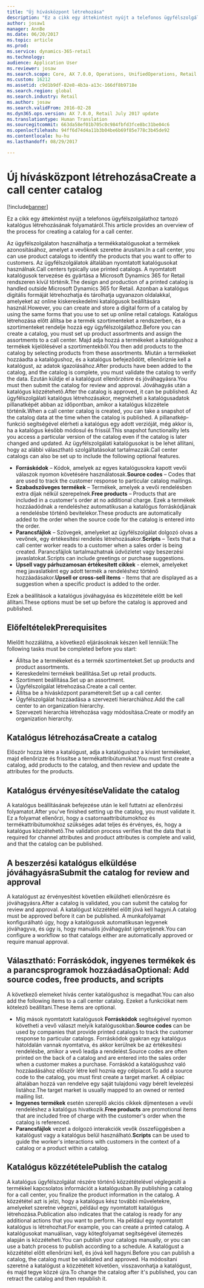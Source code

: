 ```yaml
---
title: "Új hívásközpont létrehozása"
description: "Ez a cikk egy áttekintést nyújt a telefonos ügyfélszolgálathoz tartozó katalógus létrehozásának folyamatáról."
author: josaw1
manager: AnnBe
ms.date: 06/20/2017
ms.topic: article
ms.prod: 
ms.service: dynamics-365-retail
ms.technology: 
audience: Application User
ms.reviewer: josaw
ms.search.scope: Core, AX 7.0.0, Operations, UnifiedOperations, Retail
ms.custom: 16212
ms.assetid: c9d1b9df-82e8-4b3a-a13c-166df8b9718e
ms.search.region: global
ms.search.industry: Retail
ms.author: josaw
ms.search.validFrom: 2016-02-28
ms.dyn365.ops.version: AX 7.0.0, Retail July 2017 update
ms.translationtype: Human Translation
ms.sourcegitcommit: 663da58ef01b705c0c984fbfd3fce8bc31be04c6
ms.openlocfilehash: 94ff6d74d4a11b3b04be6b69f85e778c3b45de92
ms.contentlocale: hu-hu
ms.lasthandoff: 08/29/2017

---
```


# <a name="create-a-call-center-catalog"></a><span data-ttu-id="7b269-103">Új hívásközpont létrehozása</span><span class="sxs-lookup"><span data-stu-id="7b269-103">Create a call center catalog</span></span>

[!include[banner](includes/banner.md)]


<span data-ttu-id="7b269-104">Ez a cikk egy áttekintést nyújt a telefonos ügyfélszolgálathoz tartozó katalógus létrehozásának folyamatáról.</span><span class="sxs-lookup"><span data-stu-id="7b269-104">This article provides an overview of the process for creating a catalog for a call center.</span></span> 

<span data-ttu-id="7b269-105">Az ügyfélszolgálaton használhatja a termékkatalógusokat a termékek azonosításához, amelyet a vevőknek szeretne árusítani.</span><span class="sxs-lookup"><span data-stu-id="7b269-105">In a call center, you can use product catalogs to identify the products that you want to offer to customers.</span></span> <span data-ttu-id="7b269-106">Az ügyfélszolgálatok általában nyomtatott katalógusokat használnak.</span><span class="sxs-lookup"><span data-stu-id="7b269-106">Call centers typically use printed catalogs.</span></span> <span data-ttu-id="7b269-107">A nyomtatott katalógusok tervezése és gyártása a Microsoft Dynamics 365 for Retail rendszeren kívül történik.</span><span class="sxs-lookup"><span data-stu-id="7b269-107">The design and production of a printed catalog is handled outside Microsoft Dynamics 365 for Retail.</span></span> <span data-ttu-id="7b269-108">Azonban a katalógus digitális formáját létrehozhatja és tárolhatja ugyanazon oldalakkal, amelyeket az online kiskereskedelmi katalógusok beállítására használ.</span><span class="sxs-lookup"><span data-stu-id="7b269-108">However, you can create and store a digital form of a catalog by using the same forms that you use to set up online retail catalogs.</span></span> <span data-ttu-id="7b269-109">Katalógus létrehozása előtt állítsa be a termék szortimenteket a rendszerben, és a szortimenteket rendelje hozzá egy ügyfélszolgálathoz.</span><span class="sxs-lookup"><span data-stu-id="7b269-109">Before you can create a catalog, you must set up product assortments and assign the assortments to a call center.</span></span> <span data-ttu-id="7b269-110">Majd adja hozzá a termékeket a katalógushoz a termékek kijelölésével a szortimentekből.</span><span class="sxs-lookup"><span data-stu-id="7b269-110">You then add products to the catalog by selecting products from these assortments.</span></span> <span data-ttu-id="7b269-111">Miután a termékeket hozzáadta a katalógushoz, és a katalógus befejeződött, ellenőriznie kell a katalógust, az adatok igazolásához.</span><span class="sxs-lookup"><span data-stu-id="7b269-111">After products have been added to the catalog, and the catalog is complete, you must validate the catalog to verify the data.</span></span> <span data-ttu-id="7b269-112">Ezután küldje el a katalógust ellenőrzésre és jóváhagyásra.</span><span class="sxs-lookup"><span data-stu-id="7b269-112">You must then submit the catalog for review and approval.</span></span> <span data-ttu-id="7b269-113">Jóváhagyás után a katalógus közzétehető.</span><span class="sxs-lookup"><span data-stu-id="7b269-113">After the catalog is approved, it can be published.</span></span> <span data-ttu-id="7b269-114">Az ügyfélszolgálati katalógus létrehozásakor, megnézheti a katalógusadatok pillanatképét abban az időpontban, amikor a katalógus közzétele történik.</span><span class="sxs-lookup"><span data-stu-id="7b269-114">When a call center catalog is created, you can take a snapshot of the catalog data at the time when the catalog is published.</span></span> <span data-ttu-id="7b269-115">A pillanatkép-funkció segítségével elérheti a katalógus egy adott verzióját, még akkor is, ha a katalógus később módosul és frissül.</span><span class="sxs-lookup"><span data-stu-id="7b269-115">This snapshot functionality lets you access a particular version of the catalog even if the catalog is later changed and updated.</span></span> <span data-ttu-id="7b269-116">Az ügyfélszolgálati katalógusokat is be lehet állítani, hogy az alábbi választható szolgáltatásokat tartalmazzák.</span><span class="sxs-lookup"><span data-stu-id="7b269-116">Call center catalogs can also be set up to include the following optional features.</span></span>

-   <span data-ttu-id="7b269-117">**Forráskódok** – Kódok, amelyek az egyes katalógusokra kapott vevői válaszok nyomon követésére használatosak.</span><span class="sxs-lookup"><span data-stu-id="7b269-117">**Source codes** – Codes that are used to track the customer response to particular catalog mailings.</span></span>
-   <span data-ttu-id="7b269-118">**Szabadszöveges termékek** – Termékek, amelyek a vevői rendelésben extra díjak nélkül szerepelnek.</span><span class="sxs-lookup"><span data-stu-id="7b269-118">**Free products** – Products that are included in a customer's order at no additional charge.</span></span> <span data-ttu-id="7b269-119">Ezek a termékek hozzáadódnak a rendeléshez automatikusan a katalógus forráskódjának a rendelésbe történő bevitelekor.</span><span class="sxs-lookup"><span data-stu-id="7b269-119">These products are automatically added to the order when the source code for the catalog is entered into the order.</span></span>
-   <span data-ttu-id="7b269-120">**Parancsfájlok** – Szövegek, amelyeket az ügyfélszolgálat dolgozó olvas a vevőnek, egy értékesítési rendelés létrehozásakor.</span><span class="sxs-lookup"><span data-stu-id="7b269-120">**Scripts** – Texts that a call center worker reads to a customer when a sales order is being created.</span></span> <span data-ttu-id="7b269-121">Parancsfájlok tartalmazhatnak üdvözletet vagy beszerzési javaslatokat.</span><span class="sxs-lookup"><span data-stu-id="7b269-121">Scripts can include greetings or purchase suggestions.</span></span>
-   <span data-ttu-id="7b269-122">**Upsell vagy párhuzamosan értékesített cikkek** - elemek, amelyeket meg javaslatként egy adott termék a rendeléshez történő hozzáadásakor.</span><span class="sxs-lookup"><span data-stu-id="7b269-122">**Upsell or cross-sell items** - Items that are displayed as a suggestion when a specific product is added to the order.</span></span>

<span data-ttu-id="7b269-123">Ezek a beállítások a katalógus jóváhagyása és közzététele előtt be kell állítani.</span><span class="sxs-lookup"><span data-stu-id="7b269-123">These options must be set up before the catalog is approved and published.</span></span>

## <a name="prerequisites"></a><span data-ttu-id="7b269-124">Előfeltételek</span><span class="sxs-lookup"><span data-stu-id="7b269-124">Prerequisites</span></span>
<span data-ttu-id="7b269-125">Mielőtt hozzálátna, a következő eljárásoknak készen kell lenniük:</span><span class="sxs-lookup"><span data-stu-id="7b269-125">The following tasks must be completed before you start:</span></span>

-   <span data-ttu-id="7b269-126">Állítsa be a termékeket és a termék szortimenteket.</span><span class="sxs-lookup"><span data-stu-id="7b269-126">Set up products and product assortments.</span></span>
-   <span data-ttu-id="7b269-127">Kereskedelmi termékek beállítása.</span><span class="sxs-lookup"><span data-stu-id="7b269-127">Set up retail products.</span></span>
-   <span data-ttu-id="7b269-128">Szortiment beállítása.</span><span class="sxs-lookup"><span data-stu-id="7b269-128">Set up an assortment.</span></span>
-   <span data-ttu-id="7b269-129">Ügyfélszolgálat létrehozása.</span><span class="sxs-lookup"><span data-stu-id="7b269-129">Create a call center.</span></span>
-   <span data-ttu-id="7b269-130">Állítsa be a hívásközpont paramétereit:</span><span class="sxs-lookup"><span data-stu-id="7b269-130">Set up a call center.</span></span>
-   <span data-ttu-id="7b269-131">Ügyfélszolgálat hozzáadása a szervezeti hierarchiához.</span><span class="sxs-lookup"><span data-stu-id="7b269-131">Add the call center to an organization hierarchy.</span></span>
-   <span data-ttu-id="7b269-132">Szervezeti hierarchia létrehozása vagy módosítása.</span><span class="sxs-lookup"><span data-stu-id="7b269-132">Create or modify an organization hierarchy.</span></span>

## <a name="create-a-catalog"></a><span data-ttu-id="7b269-133">Katalógus létrehozása</span><span class="sxs-lookup"><span data-stu-id="7b269-133">Create a catalog</span></span>
<span data-ttu-id="7b269-134">Először hozza létre a katalógust, adja a katalógushoz a kívánt termékeket, majd ellenőrizze és frissítse a termékattribútumokat.</span><span class="sxs-lookup"><span data-stu-id="7b269-134">You must first create a catalog, add products to the catalog, and then review and update the attributes for the products.</span></span>

## <a name="validate-the-catalog"></a><span data-ttu-id="7b269-135">Katalógus érvényesítése</span><span class="sxs-lookup"><span data-stu-id="7b269-135">Validate the catalog</span></span>
<span data-ttu-id="7b269-136">A katalógus beállításának befejezése után le kell futtatni az ellenőrzési folyamatot.</span><span class="sxs-lookup"><span data-stu-id="7b269-136">After you've finished setting up the catalog, you must validate it.</span></span> <span data-ttu-id="7b269-137">Ez a folyamat ellenőrzi, hogy a csatornaattribútumokhoz és termékattribútumokhoz szükséges adat teljes és érvényes, és, hogy a katalógus közzétehető.</span><span class="sxs-lookup"><span data-stu-id="7b269-137">The validation process verifies that the data that is required for channel attributes and product attributes is complete and valid, and that the catalog can be published.</span></span>

## <a name="submit-the-catalog-for-review-and-approval"></a><span data-ttu-id="7b269-138">A beszerzési katalógus elküldése jóváhagyásra</span><span class="sxs-lookup"><span data-stu-id="7b269-138">Submit the catalog for review and approval</span></span>
<span data-ttu-id="7b269-139">A katalógust az érvényesítést követően elküldheti ellenőrzésre és jóváhagyásra.</span><span class="sxs-lookup"><span data-stu-id="7b269-139">After a catalog is validated, you can submit the catalog for review and approval.</span></span> <span data-ttu-id="7b269-140">A katalógust közzététel előtt jóvá kell hagyni.</span><span class="sxs-lookup"><span data-stu-id="7b269-140">A catalog must be approved before it can be published.</span></span> <span data-ttu-id="7b269-141">A munkafolyamat konfigurálható úgy, hogy a katalógusok automatikusan legyenek jóváhagyva, és úgy is, hogy manuális jóváhagyást igényeljenek.</span><span class="sxs-lookup"><span data-stu-id="7b269-141">You can configure a workflow so that catalogs either are automatically approved or require manual approval.</span></span>

## <a name="optional-add-source-codes-free-products-and-scripts"></a><span data-ttu-id="7b269-142">Választható: Forráskódok, ingyenes termékek és a parancsprogramok hozzáadása</span><span class="sxs-lookup"><span data-stu-id="7b269-142">Optional: Add source codes, free products, and scripts</span></span>
<span data-ttu-id="7b269-143">A következő elemeket hívás center katalógushoz is megadhat.</span><span class="sxs-lookup"><span data-stu-id="7b269-143">You can also add the following items to a call center catalog.</span></span> <span data-ttu-id="7b269-144">Ezeket a funkciókat nem kötelező beállítani.</span><span class="sxs-lookup"><span data-stu-id="7b269-144">These items are optional.</span></span>

-   <span data-ttu-id="7b269-145">Míg mások nyomtatott katalógusok **Forráskódok** segítségével nyomon követheti a vevő választ melyik katalógusokban.</span><span class="sxs-lookup"><span data-stu-id="7b269-145">**Source codes** can be used by companies that provide printed catalogs to track the customer response to particular catalogs.</span></span> <span data-ttu-id="7b269-146">Forráskódok gyakran egy katalógus hátoldalán vannak nyomtatva, és akkor kerülnek be az értékesítési rendelésbe, amikor a vevő leadja a rendelést.</span><span class="sxs-lookup"><span data-stu-id="7b269-146">Source codes are often printed on the back of a catalog and are entered into the sales order when a customer makes a purchase.</span></span> <span data-ttu-id="7b269-147">Forráskód a katalógushoz való hozzáadásához először létre kell hoznia egy célpiacot.</span><span class="sxs-lookup"><span data-stu-id="7b269-147">To add a source code to the catalog, you must first create a target market.</span></span> <span data-ttu-id="7b269-148">A célpiac általában hozzá van rendelve egy saját tulajdonú vagy bérelt levelezési listához.</span><span class="sxs-lookup"><span data-stu-id="7b269-148">The target market is usually mapped to an owned or rented mailing list.</span></span>
-   <span data-ttu-id="7b269-149">**Ingyenes termékek** esetén szereplő akciós cikkek díjmentesen a vevői rendeléshez a katalógus hivatkozik.</span><span class="sxs-lookup"><span data-stu-id="7b269-149">**Free products** are promotional items that are included free of charge with the customer's order when the catalog is referenced.</span></span>
-   <span data-ttu-id="7b269-150">**Parancsfájlok** vezet a dolgozó interakciók vevők összefüggésben a katalógust vagy a katalógus belül használható.</span><span class="sxs-lookup"><span data-stu-id="7b269-150">**Scripts** can be used to guide the worker's interactions with customers in the context of a catalog or a product within a catalog.</span></span>

## <a name="publish-the-catalog"></a><span data-ttu-id="7b269-151">Katalógus közzététele</span><span class="sxs-lookup"><span data-stu-id="7b269-151">Publish the catalog</span></span>
<span data-ttu-id="7b269-152">A katalógus ügyfélszolgálat részére történő közzétételével véglegesíti a termékkel kapcsolatos információt a katalógusban.</span><span class="sxs-lookup"><span data-stu-id="7b269-152">By publishing a catalog for a call center, you finalize the product information in the catalog.</span></span> <span data-ttu-id="7b269-153">A közzététel azt is jelzi, hogy a katalógus kész további műveletekre, amelyeket szeretne végezni, például egy nyomtatott katalógus létrehozása.</span><span class="sxs-lookup"><span data-stu-id="7b269-153">Publication also indicates that the catalog is ready for any additional actions that you want to perform.</span></span> <span data-ttu-id="7b269-154">Ha például egy nyomtatott katalógus is létrehozhat.</span><span class="sxs-lookup"><span data-stu-id="7b269-154">For example, you can create a printed catalog.</span></span> <span data-ttu-id="7b269-155">A katalógusokat manuálisan, vagy kötegfolyamat segítségével ütemezés alapján is közzéteheti.</span><span class="sxs-lookup"><span data-stu-id="7b269-155">You can publish your catalogs manually, or you can use a batch process to publish according to a schedule.</span></span> <span data-ttu-id="7b269-156">A katalógust a közzététel előtt ellenőrizni kell, és jóvá kell hagyni.</span><span class="sxs-lookup"><span data-stu-id="7b269-156">Before you can publish a catalog, the catalog must be validated and approved.</span></span> <span data-ttu-id="7b269-157">Ha módosítani szeretné a katalógust a közzétételt követően, visszavonhatja a katalógust, és majd tegye közzé újra.</span><span class="sxs-lookup"><span data-stu-id="7b269-157">To change the catalog after it's published, you can retract the catalog and then republish it.</span></span>




